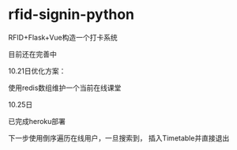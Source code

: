 # rfid-signin-python
RFID+Flask+Vue构造一个打卡系统

目前还在完善中

10.21日优化方案：
  
  使用redis数组维护一个当前在线课堂

10.25日 

已完成heroku部署

下一步使用倒序遍历在线用户，一旦搜索到， 插入Timetable并直接退出
